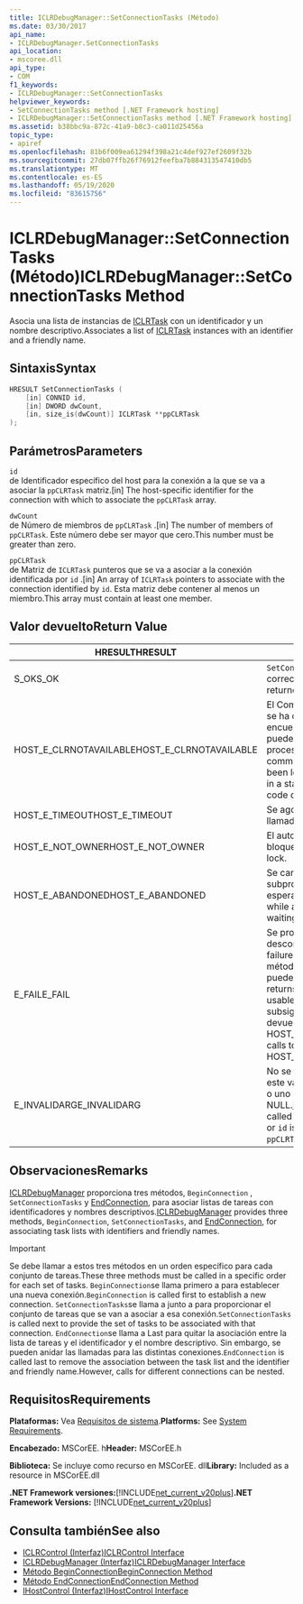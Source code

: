 ```yaml
---
title: ICLRDebugManager::SetConnectionTasks (Método)
ms.date: 03/30/2017
api_name:
- ICLRDebugManager.SetConnectionTasks
api_location:
- mscoree.dll
api_type:
- COM
f1_keywords:
- ICLRDebugManager::SetConnectionTasks
helpviewer_keywords:
- SetConnectionTasks method [.NET Framework hosting]
- ICLRDebugManager::SetConnectionTasks method [.NET Framework hosting]
ms.assetid: b38bbc9a-872c-41a9-b8c3-ca011d25456a
topic_type:
- apiref
ms.openlocfilehash: 81b6f009ea61294f398a21c4def927ef2609f32b
ms.sourcegitcommit: 27db07ffb26f76912feefba7b884313547410db5
ms.translationtype: MT
ms.contentlocale: es-ES
ms.lasthandoff: 05/19/2020
ms.locfileid: "83615756"
---
```

# <a name="iclrdebugmanagersetconnectiontasks-method"></a><span data-ttu-id="a9a22-102">ICLRDebugManager::SetConnectionTasks (Método)</span><span class="sxs-lookup"><span data-stu-id="a9a22-102">ICLRDebugManager::SetConnectionTasks Method</span></span>
<span data-ttu-id="a9a22-103">Asocia una lista de instancias de [ICLRTask](iclrtask-interface.md) con un identificador y un nombre descriptivo.</span><span class="sxs-lookup"><span data-stu-id="a9a22-103">Associates a list of [ICLRTask](iclrtask-interface.md) instances with an identifier and a friendly name.</span></span>  
  
## <a name="syntax"></a><span data-ttu-id="a9a22-104">Sintaxis</span><span class="sxs-lookup"><span data-stu-id="a9a22-104">Syntax</span></span>  
  
```cpp  
HRESULT SetConnectionTasks (  
    [in] CONNID id,  
    [in] DWORD dwCount,  
    [in, size_is(dwCount)] ICLRTask **ppCLRTask  
);  
```  
  
## <a name="parameters"></a><span data-ttu-id="a9a22-105">Parámetros</span><span class="sxs-lookup"><span data-stu-id="a9a22-105">Parameters</span></span>  
 `id`  
 <span data-ttu-id="a9a22-106">de Identificador específico del host para la conexión a la que se va a asociar la `ppCLRTask` matriz.</span><span class="sxs-lookup"><span data-stu-id="a9a22-106">[in] The host-specific identifier for the connection with which to associate the `ppCLRTask` array.</span></span>  
  
 `dwCount`  
 <span data-ttu-id="a9a22-107">de Número de miembros de `ppCLRTask` .</span><span class="sxs-lookup"><span data-stu-id="a9a22-107">[in] The number of members of `ppCLRTask`.</span></span> <span data-ttu-id="a9a22-108">Este número debe ser mayor que cero.</span><span class="sxs-lookup"><span data-stu-id="a9a22-108">This number must be greater than zero.</span></span>  
  
 `ppCLRTask`  
 <span data-ttu-id="a9a22-109">de Matriz de `ICLRTask` punteros que se va a asociar a la conexión identificada por `id` .</span><span class="sxs-lookup"><span data-stu-id="a9a22-109">[in] An array of `ICLRTask` pointers to associate with the connection identified by `id`.</span></span> <span data-ttu-id="a9a22-110">Esta matriz debe contener al menos un miembro.</span><span class="sxs-lookup"><span data-stu-id="a9a22-110">This array must contain at least one member.</span></span>  
  
## <a name="return-value"></a><span data-ttu-id="a9a22-111">Valor devuelto</span><span class="sxs-lookup"><span data-stu-id="a9a22-111">Return Value</span></span>  
  
|<span data-ttu-id="a9a22-112">HRESULT</span><span class="sxs-lookup"><span data-stu-id="a9a22-112">HRESULT</span></span>|<span data-ttu-id="a9a22-113">Descripción</span><span class="sxs-lookup"><span data-stu-id="a9a22-113">Description</span></span>|  
|-------------|-----------------|  
|<span data-ttu-id="a9a22-114">S_OK</span><span class="sxs-lookup"><span data-stu-id="a9a22-114">S_OK</span></span>|<span data-ttu-id="a9a22-115">`SetConnectionTasks`se devolvió correctamente.</span><span class="sxs-lookup"><span data-stu-id="a9a22-115">`SetConnectionTasks` returned successfully.</span></span>|  
|<span data-ttu-id="a9a22-116">HOST_E_CLRNOTAVAILABLE</span><span class="sxs-lookup"><span data-stu-id="a9a22-116">HOST_E_CLRNOTAVAILABLE</span></span>|<span data-ttu-id="a9a22-117">El Common Language Runtime (CLR) no se ha cargado en un proceso o el CLR se encuentra en un estado en el que no puede ejecutar código administrado ni procesar la llamada correctamente.</span><span class="sxs-lookup"><span data-stu-id="a9a22-117">The common language runtime (CLR) has not been loaded into a process, or the CLR is in a state in which it cannot run managed code or process the call successfully.</span></span>|  
|<span data-ttu-id="a9a22-118">HOST_E_TIMEOUT</span><span class="sxs-lookup"><span data-stu-id="a9a22-118">HOST_E_TIMEOUT</span></span>|<span data-ttu-id="a9a22-119">Se agotó el tiempo de espera de la llamada.</span><span class="sxs-lookup"><span data-stu-id="a9a22-119">The call timed out.</span></span>|  
|<span data-ttu-id="a9a22-120">HOST_E_NOT_OWNER</span><span class="sxs-lookup"><span data-stu-id="a9a22-120">HOST_E_NOT_OWNER</span></span>|<span data-ttu-id="a9a22-121">El autor de la llamada no posee el bloqueo.</span><span class="sxs-lookup"><span data-stu-id="a9a22-121">The caller does not own the lock.</span></span>|  
|<span data-ttu-id="a9a22-122">HOST_E_ABANDONED</span><span class="sxs-lookup"><span data-stu-id="a9a22-122">HOST_E_ABANDONED</span></span>|<span data-ttu-id="a9a22-123">Se canceló un evento mientras un subproceso o fibra bloqueados estaba esperando en él.</span><span class="sxs-lookup"><span data-stu-id="a9a22-123">An event was canceled while a blocked thread or fiber was waiting on it.</span></span>|  
|<span data-ttu-id="a9a22-124">E_FAIL</span><span class="sxs-lookup"><span data-stu-id="a9a22-124">E_FAIL</span></span>|<span data-ttu-id="a9a22-125">Se produjo un error grave desconocido.</span><span class="sxs-lookup"><span data-stu-id="a9a22-125">An unknown catastrophic failure occurred.</span></span> <span data-ttu-id="a9a22-126">Después de que un método devuelve E_FAIL, CLR ya no se puede usar en el proceso.</span><span class="sxs-lookup"><span data-stu-id="a9a22-126">After a method returns E_FAIL, the CLR is no longer usable within the process.</span></span> <span data-ttu-id="a9a22-127">Las llamadas subsiguientes a métodos de hospedaje devuelven HOST_E_CLRNOTAVAILABLE.</span><span class="sxs-lookup"><span data-stu-id="a9a22-127">Subsequent calls to hosting methods return HOST_E_CLRNOTAVAILABLE.</span></span>|  
|<span data-ttu-id="a9a22-128">E_INVALIDARG</span><span class="sxs-lookup"><span data-stu-id="a9a22-128">E_INVALIDARG</span></span>|<span data-ttu-id="a9a22-129">No se ha llamado a [BeginConnection](iclrdebugmanager-beginconnection-method.md) con este valor de `id` , o `dwCount` o `id` es cero, o uno de los elementos de `ppCLRTask` es NULL.</span><span class="sxs-lookup"><span data-stu-id="a9a22-129">[BeginConnection](iclrdebugmanager-beginconnection-method.md) has not been called using this value of `id`, or `dwCount` or `id` is zero, or one of the elements of `ppCLRTask` is null.</span></span>|  
  
## <a name="remarks"></a><span data-ttu-id="a9a22-130">Observaciones</span><span class="sxs-lookup"><span data-stu-id="a9a22-130">Remarks</span></span>  
 <span data-ttu-id="a9a22-131">[ICLRDebugManager](../../../../docs/framework/unmanaged-api/hosting/iclrdebugmanager-interface.md) proporciona tres métodos, `BeginConnection` , `SetConnectionTasks` y [EndConnection](iclrdebugmanager-endconnection-method.md), para asociar listas de tareas con identificadores y nombres descriptivos.</span><span class="sxs-lookup"><span data-stu-id="a9a22-131">[ICLRDebugManager](../../../../docs/framework/unmanaged-api/hosting/iclrdebugmanager-interface.md) provides three methods, `BeginConnection`, `SetConnectionTasks`, and [EndConnection](iclrdebugmanager-endconnection-method.md), for associating task lists with identifiers and friendly names.</span></span>  
  
> [!IMPORTANT]
> <span data-ttu-id="a9a22-132">Se debe llamar a estos tres métodos en un orden específico para cada conjunto de tareas.</span><span class="sxs-lookup"><span data-stu-id="a9a22-132">These three methods must be called in a specific order for each set of tasks.</span></span> <span data-ttu-id="a9a22-133">`BeginConnection`se llama primero a para establecer una nueva conexión.</span><span class="sxs-lookup"><span data-stu-id="a9a22-133">`BeginConnection` is called first to establish a new connection.</span></span> <span data-ttu-id="a9a22-134">`SetConnectionTasks`se llama a junto a para proporcionar el conjunto de tareas que se van a asociar a esa conexión.</span><span class="sxs-lookup"><span data-stu-id="a9a22-134">`SetConnectionTasks` is called next to provide the set of tasks to be associated with that connection.</span></span> <span data-ttu-id="a9a22-135">`EndConnection`se llama a Last para quitar la asociación entre la lista de tareas y el identificador y el nombre descriptivo. Sin embargo, se pueden anidar las llamadas para las distintas conexiones.</span><span class="sxs-lookup"><span data-stu-id="a9a22-135">`EndConnection` is called last to remove the association between the task list and the identifier and friendly name.However, calls for different connections can be nested.</span></span>  
  
## <a name="requirements"></a><span data-ttu-id="a9a22-136">Requisitos</span><span class="sxs-lookup"><span data-stu-id="a9a22-136">Requirements</span></span>  
 <span data-ttu-id="a9a22-137">**Plataformas:** Vea [Requisitos de sistema](../../get-started/system-requirements.md).</span><span class="sxs-lookup"><span data-stu-id="a9a22-137">**Platforms:** See [System Requirements](../../get-started/system-requirements.md).</span></span>  
  
 <span data-ttu-id="a9a22-138">**Encabezado:** MSCorEE. h</span><span class="sxs-lookup"><span data-stu-id="a9a22-138">**Header:** MSCorEE.h</span></span>  
  
 <span data-ttu-id="a9a22-139">**Biblioteca:** Se incluye como recurso en MSCorEE. dll</span><span class="sxs-lookup"><span data-stu-id="a9a22-139">**Library:** Included as a resource in MSCorEE.dll</span></span>  
  
 <span data-ttu-id="a9a22-140">**.NET Framework versiones:**[!INCLUDE[net_current_v20plus](../../../../includes/net-current-v20plus-md.md)]</span><span class="sxs-lookup"><span data-stu-id="a9a22-140">**.NET Framework Versions:** [!INCLUDE[net_current_v20plus](../../../../includes/net-current-v20plus-md.md)]</span></span>  
  
## <a name="see-also"></a><span data-ttu-id="a9a22-141">Consulta también</span><span class="sxs-lookup"><span data-stu-id="a9a22-141">See also</span></span>

- [<span data-ttu-id="a9a22-142">ICLRControl (Interfaz)</span><span class="sxs-lookup"><span data-stu-id="a9a22-142">ICLRControl Interface</span></span>](iclrcontrol-interface.md)
- [<span data-ttu-id="a9a22-143">ICLRDebugManager (Interfaz)</span><span class="sxs-lookup"><span data-stu-id="a9a22-143">ICLRDebugManager Interface</span></span>](iclrdebugmanager-interface.md)
- [<span data-ttu-id="a9a22-144">Método BeginConnection</span><span class="sxs-lookup"><span data-stu-id="a9a22-144">BeginConnection Method</span></span>](iclrdebugmanager-beginconnection-method.md)
- [<span data-ttu-id="a9a22-145">Método EndConnection</span><span class="sxs-lookup"><span data-stu-id="a9a22-145">EndConnection Method</span></span>](iclrdebugmanager-endconnection-method.md)
- [<span data-ttu-id="a9a22-146">IHostControl (Interfaz)</span><span class="sxs-lookup"><span data-stu-id="a9a22-146">IHostControl Interface</span></span>](ihostcontrol-interface.md)
